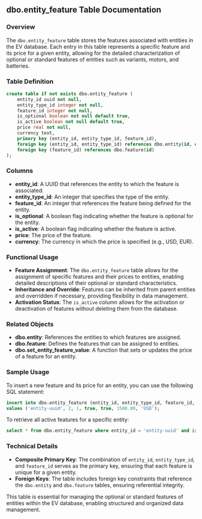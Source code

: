 ## dbo.entity_feature Table Documentation

### Overview

The `dbo.entity_feature` table stores the features associated with entities in the EV database. Each entry in this table represents a specific feature and its price for a given entity, allowing for the detailed characterization of optional or standard features of entities such as variants, motors, and batteries.

### Table Definition

```sql
create table if not exists dbo.entity_feature (
    entity_id uuid not null,
    entity_type_id integer not null,
    feature_id integer not null,
    is_optional boolean not null default true,
    is_active boolean not null default true,
    price real not null,
    currency text,
    primary key (entity_id, entity_type_id, feature_id),
    foreign key (entity_id, entity_type_id) references dbo.entity(id, entity_type_id),
    foreign key (feature_id) references dbo.feature(id)
);
```

### Columns

- **entity_id**: A UUID that references the entity to which the feature is associated.
- **entity_type_id**: An integer that specifies the type of the entity.
- **feature_id**: An integer that references the feature being defined for the entity.
- **is_optional**: A boolean flag indicating whether the feature is optional for the entity.
- **is_active**: A boolean flag indicating whether the feature is active.
- **price**: The price of the feature.
- **currency**: The currency in which the price is specified (e.g., USD, EUR).

### Functional Usage

- **Feature Assignment**: The `dbo.entity_feature` table allows for the assignment of specific features and their prices to entities, enabling detailed descriptions of their optional or standard characteristics.
- **Inheritance and Override**: Features can be inherited from parent entities and overridden if necessary, providing flexibility in data management.
- **Activation Status**: The `is_active` column allows for the activation or deactivation of features without deleting them from the database.

### Related Objects

- **dbo.entity**: References the entities to which features are assigned.
- **dbo.feature**: Defines the features that can be assigned to entities.
- **dbo.set_entity_feature_value**: A function that sets or updates the price of a feature for an entity.

### Sample Usage

To insert a new feature and its price for an entity, you can use the following SQL statement:

```sql
insert into dbo.entity_feature (entity_id, entity_type_id, feature_id, is_optional, is_active, price, currency)
values ('entity-uuid', 2, 1, true, true, 1500.00, 'USD');
```

To retrieve all active features for a specific entity:

```sql
select * from dbo.entity_feature where entity_id = 'entity-uuid' and is_active = true;
```

### Technical Details

- **Composite Primary Key**: The combination of `entity_id`, `entity_type_id`, and `feature_id` serves as the primary key, ensuring that each feature is unique for a given entity.
- **Foreign Keys**: The table includes foreign key constraints that reference the `dbo.entity` and `dbo.feature` tables, ensuring referential integrity.

This table is essential for managing the optional or standard features of entities within the EV database, enabling structured and organized data management.